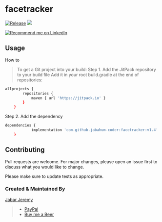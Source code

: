 # facetracker
[![Release](https://jitpack.io/v/jabahum-coder/facetracker.svg)](https://jitpack.io/#jabahum-coder/facetracker)
[![](https://jitci.com/gh/jabahum-coder/facetracker/svg)](https://jitci.com/gh/jabahum-coder/facetracker)


<a href="https://www.linkedin.com/in/jeremyjabar/">
    <img src="https://img.shields.io/badge/Support-Recommed%2FEndorse%20me%20on%20Linkedin-yellow?style=for-the-badge&logo=linkedin" alt="Recommend me on LinkedIn" /></a>

## Usage
 How to
 > To get a Git project into your build:
 > Step 1. Add the JitPack repository to your build file
 > Add it in your root build.gradle at the end of repositories:

```bash
allprojects {
		repositories {
			maven { url 'https://jitpack.io' }
		}
	}
```
 Step 2. Add the dependency

```bash
dependencies {
	        implementation 'com.github.jabahum-coder:facetracker:v1.4'
	}
```


## Contributing
Pull requests are welcome. For major changes, please open an issue first to discuss what you would like to change.

Please make sure to update tests as appropriate.

### Created & Maintained By

[Jabar Jeremy](https://github.com/jabahum-coder)

> 
>
> - [PayPal](https://paypal.me/iamsanskartiwari)
> - [Buy me a Beer](https://www.buymeacoffee.com/jabahum)
